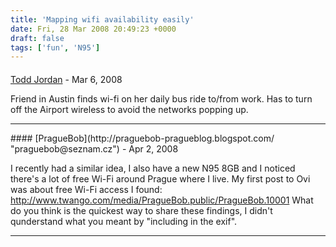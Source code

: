 ```yaml
---
title: 'Mapping wifi availability easily'
date: Fri, 28 Mar 2008 20:49:23 +0000
draft: false
tags: ['fun', 'N95']
---
```



#### 
[Todd Jordan](http://toddjordan.wordpress.com "tojosan@gmail.com") - <time datetime="2008-03-29 19:53:47">Mar 6, 2008</time>

Friend in Austin finds wi-fi on her daily bus ride to/from work. Has to turn off the Airport wireless to avoid the networks popping up.
<hr />
#### 
[PragueBob](http://praguebob-pragueblog.blogspot.com/ "praguebob@seznam.cz") - <time datetime="2008-04-08 07:50:42">Apr 2, 2008</time>

I recently had a similar idea, I also have a new N95 8GB and I noticed there's a lot of free Wi-Fi around Prague where I live. My first post to Ovi was about free Wi-Fi access I found: http://www.twango.com/media/PragueBob.public/PragueBob.10001 What do you think is the quickest way to share these findings, I didn't qunderstand what you meant by "including in the exif".
<hr />
